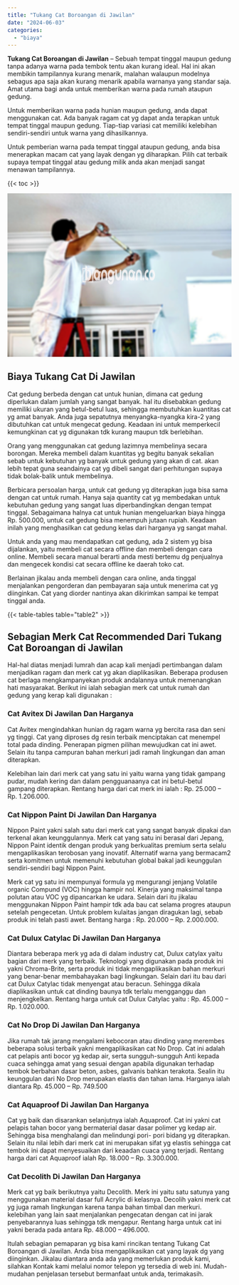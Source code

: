 ```yaml
---
title: "Tukang Cat Boroangan di Jawilan"
date: "2024-06-03"
categories: 
  - "biaya"
---
```


**Tukang Cat Boroangan di Jawilan** – Sebuah tempat tinggal maupun gedung tanpa adanya warna pada tembok tentu akan kurang ideal. Hal ini akan membikin tampilannya kurang menarik, malahan walaupun modelnya sebagus apa saja akan kurang menarik apabila warnanya yang standar saja. Amat utama bagi anda untuk memberikan warna pada rumah ataupun gedung.

Untuk memberikan warna pada hunian maupun gedung, anda dapat menggunakan cat. Ada banyak ragam cat yg dapat anda terapkan untuk tempat tinggal maupun gedung. Tiap-tiap variasi cat memiliki kelebihan sendiri-sendiri untuk warna yang dihasilkannya.

Untuk pemberian warna pada tempat tinggal ataupun gedung, anda bisa menerapkan macam cat yang layak dengan yg diharapkan. Pilih cat terbaik supaya tempat tinggal atau gedung milik anda akan menjadi sangat menawan tampilannya.

{{< toc >}}

![Tukang Cat Boroangan di Jawilan](/images/jasa-cat-murah17.png)

## Biaya Tukang Cat Di Jawilan

Cat gedung berbeda dengan cat untuk hunian, dimana cat gedung diperlukan dalam jumlah yang sangat banyak. hal itu disebabkan gedung memiliki ukuran yang betul-betul luas, sehingga membutuhkan kuantitas cat yg amat banyak. Anda juga sepatutnya menyangka-nyangka kira-2 yang dibutuhkan cat untuk mengecat gedung. Keadaan ini untuk memperkecil kemungkinan cat yg digunakan tdk kurang maupun tdk berlebihan.

Orang yang menggunakan cat gedung lazimnya membelinya secara borongan. Mereka membeli dalam kuantitas yg begitu banyak sekalian sebab untuk kebutuhan yg banyak untuk gedung yang akan di cat. akan lebih tepat guna seandainya cat yg dibeli sangat dari perhitungan supaya tidak bolak-balik untuk membelinya.

Berbicara persoalan harga, untuk cat gedung yg diterapkan juga bisa sama dengan cat untuk rumah. Hanya saja quantity cat yg membedakan untuk kebutuhan gedung yang sangat luas diperbandingkan dengan tempat tinggal. Sebagaimana halnya cat untuk hunian mengeluarkan biaya hingga Rp. 500.000, untuk cat gedung bisa menempuh jutaan rupiah. Keadaan inilah yang menghasilkan cat gedung kelas dari harganya yg sangat mahal.

Untuk anda yang mau mendapatkan cat gedung, ada 2 sistem yg bisa dijalankan, yaitu membeli cat secara offline dan membeli dengan cara online. Membeli secara manual berarti anda mesti bertemu dg penjualnya dan mengecek kondisi cat secara offline ke daerah toko cat.

Berlainan jikalau anda membeli dengan cara online, anda tinggal menjalankan pengorderan dan pembayaran saja untuk menerima cat yg diinginkan. Cat yang diorder nantinya akan dikirimkan sampai ke tempat tinggal anda.

{{< table-tables table="table2" >}}

## Sebagian Merk Cat Recommended Dari Tukang Cat Boroangan di Jawilan

Hal-hal diatas menjadi lumrah dan acap kali menjadi pertimbangan dalam menjadikan ragam dan merk cat yg akan diaplikasikan. Beberapa produsen cat berlaga mengkampanyekan produk andalannya untuk memenangkan hati masyarakat. Berikut ini ialah sebagian merk cat untuk rumah dan gedung yang kerap kali digunakan :

### Cat Avitex Di Jawilan Dan Harganya

Cat Avitex mengindahkan hunian dg ragam warna yg bercita rasa dan seni yg tinggi. Cat yang diproses dg resin terbaik menciptakan cat menempel total pada dinding. Penerapan pigmen pilihan mewujudkan cat ini awet. Selain itu tanpa campuran bahan merkuri jadi ramah lingkungan dan aman diterapkan.

Kelebihan lain dari merk cat yang satu ini yaitu warna yang tidak gampang pudar, mudah kering dan dalam pengguanaanya cat ini betul-betul gampang diterapkan. Rentang harga dari cat merk ini ialah : Rp. 25.000 – Rp. 1.206.000.

### Cat Nippon Paint Di Jawilan Dan Harganya

Nippon Paint yakni salah satu dari merk cat yang sangat banyak dipakai dan terkenal akan keunggulannya. Merk cat yang satu ini berasal dari Jepang, Nippon Paint identik dengan produk yang berkualitas premium serta selalu mengaplikasikan terobosan yang inovatif. Alternatif warna yang bermacam2 serta komitmen untuk memenuhi kebutuhan global bakal jadi keunggulan sendiri-sendiri bagi Nippon Paint.

Merk cat yg satu ini mempunyai formula yg mengurangi jenjang Volatile organic Compund (VOC) hingga hampir nol. Kinerja yang maksimal tanpa polutan atau VOC yg dipancarkan ke udara. Selain dari itu jikalau menggunakan Nippon Paint hampir tdk ada bau cat selama progres ataupun setelah pengecetan. Untuk problem kulaitas jangan diragukan lagi, sebab produk ini telah pasti awet. Bentang harga : Rp. 20.000 – Rp. 2.000.000.

### Cat Dulux Catylac Di Jawilan Dan Harganya

Diantara beberapa merk yg ada di dalam industry cat, Dulux catylax yaitu bagian dari merk yang terbaik. Teknologi yang digunakan pada produk ini yakni Chroma-Brite, serta produk ini tidak mengaplikasikan bahan merkuri yang benar-benar membahayakan bagi lingkungan. Selain dari itu bau dari cat Dulux Catylac tidak menyengat atau beracun. Sehingga dikala diaplikasikan untuk cat dinding baunya tdk terlalu mengganggu dan menjengkelkan. Rentang harga untuk cat Dulux Catylac yaitu : Rp. 45.000 – Rp. 1.020.000.

### Cat No Drop Di Jawilan Dan Harganya

Jika rumah tak jarang mengalami kebocoran atau dinding yang merembes beberapa solusi terbaik yakni mengaplikasikan cat No Drop. Cat ini adalah cat pelapis anti bocor yg kedap air, serta sungguh-sungguh Anti kepada cuaca sehingga amat yang sesuai dengan apabila digunakan terhadap tembok berbahan dasar beton, asbes, galvanis bahkan terakota. Sealin itu keunggulan dari No Drop merupakan elastis dan tahan lama. Harganya ialah diantara Rp. 45.000 – Rp. 749.500

### Cat Aquaproof Di Jawilan Dan Harganya

Cat yg baik dan disarankan selanjutnya ialah Aquaproof. Cat ini yakni cat pelapis tahan bocor yang bermaterial dasar dasar polimer yg kedap air. Sehingga bisa menghalangi dan melindungi pori- pori bidang yg diterapkan. Selain itu nilai lebih dari merk cat ini merupakan sifat yg elastis sehingga cat tembok ini dapat menyesuaikan dari keaadan cuaca yang terjadi. Rentang harga dari cat Aquaproof ialah Rp. 18.000 – Rp. 3.300.000.

### Cat Decolith Di Jawilan Dan Harganya

Merk cat yg baik berikutnya yaitu Decolith. Merk ini yaitu satu satunya yang menggunakan material dasar full Acrylic di kelasnya. Decolih yakni merk cat yg juga ramah lingkungan karena tanpa bahan timbal dan merkuri. kelebihan yang lain saat menjalankan pengecatan dengan cat ini jarak penyebarannya luas sehingga tdk mengapur. Rentang harga untuk cat ini yakni berada pada antara Rp. 48.000 – 496.000.

Itulah sebagian pemaparan yg bisa kami rincikan tentang Tukang Cat Boroangan di Jawilan. Anda bisa mengaplikasikan cat yang layak dg yang diinginkan. Jikalau diantara anda ada yang memerlukan produk kami, silahkan Kontak kami melalui nomor telepon yg tersedia di web ini. Mudah-mudahan penjelasan tersebut bermanfaat untuk anda, terimakasih.
